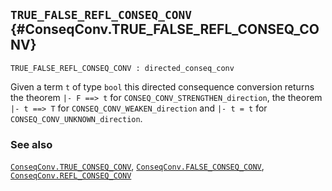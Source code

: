 ## `TRUE_FALSE_REFL_CONSEQ_CONV` {#ConseqConv.TRUE_FALSE_REFL_CONSEQ_CONV}


```
TRUE_FALSE_REFL_CONSEQ_CONV : directed_conseq_conv
```



Given a term `t` of type `bool` this directed consequence conversion
returns the theorem `|- F ==> t` for `CONSEQ_CONV_STRENGTHEN_direction`,
the theorem `|- t ==> T` for `CONSEQ_CONV_WEAKEN_direction` and
`|- t = t` for `CONSEQ_CONV_UNKNOWN_direction`.

### See also

[`ConseqConv.TRUE_CONSEQ_CONV`](#ConseqConv.TRUE_CONSEQ_CONV), [`ConseqConv.FALSE_CONSEQ_CONV`](#ConseqConv.FALSE_CONSEQ_CONV), [`ConseqConv.REFL_CONSEQ_CONV`](#ConseqConv.REFL_CONSEQ_CONV)

